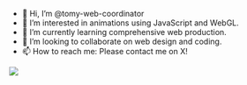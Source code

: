 - 👋 Hi, I’m @tomy-web-coordinator
- 👀 I’m interested in animations using JavaScript and WebGL.
- 🌱 I’m currently learning comprehensive web production.
- 💞️ I’m looking to collaborate on web design and coding.
- 📫 How to reach me: Please contact me on X!

![](https://github-readme-stats.vercel.app/api/top-langs?username=tomy-web-coordinator)


